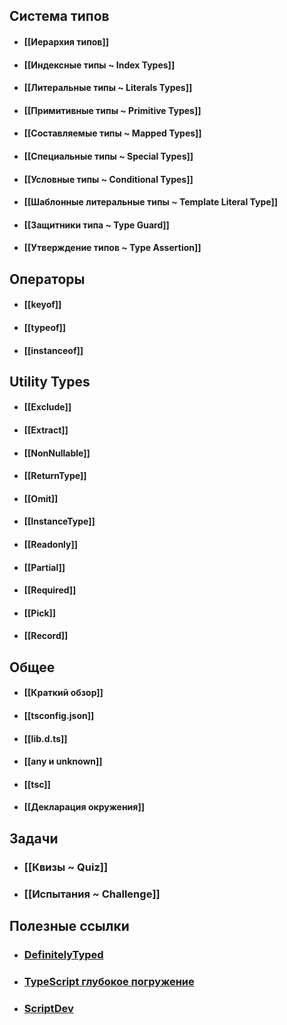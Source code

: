 ## Система типов
- #### [[Иерархия типов]]
- #### [[Индексные типы ~ Index Types]]
- #### [[Литеральные типы ~ Literals Types]]
- #### [[Примитивные типы ~ Primitive Types]]
- #### [[Составляемые типы ~ Mapped Types]]
- #### [[Специальные типы ~ Special Types]]  
- #### [[Условные типы ~ Conditional Types]]
- #### [[Шаблонные литеральные типы ~ Template Literal Type]]
- #### [[Защитники типа ~ Type Guard]]
- #### [[Утверждение типов ~ Type Assertion]]
## Операторы
- #### [[keyof]]
- #### [[typeof]]
- #### [[instanceof]]
## Utility Types
- #### [[Exclude]]
- #### [[Extract]]
- #### [[NonNullable]]
- #### [[ReturnType]]
- #### [[Omit]]
- #### [[InstanceType]]
- #### [[Readonly]]
- #### [[Partial]]
- #### [[Required]]
- #### [[Pick]]
- #### [[Record]]
## Общее
- #### [[Краткий обзор]]
- #### [[tsconfig.json]]
- #### [[lib.d.ts]]
- #### [[any и unknown]]
- #### [[tsc]]
- #### [[Декларация окружения]]
## Задачи
- ### [[Квизы ~ Quiz]]
- ### [[Испытания ~ Challenge]]
## Полезные ссылки
- ### [DefinitelyTyped](https://github.com/DefinitelyTyped/DefinitelyTyped)
- ### [TypeScript  глубокое погружение](https://igorfonin.gitbook.io/typescript-book-ru/typescript-type-system/callable#newable)
- ### [ScriptDev](https://scriptdev.ru/guide/)
